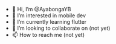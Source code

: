 - 👋 Hi, I’m @AyabongaYB
- 👀 I’m interested in mobile dev
- 🌱 I’m currently learning flutter
- 💞️ I’m looking to collaborate on (not yet)
- 📫 How to reach me (not yet)

<!---
AyabongaYB/AyabongaYB is a ✨ special ✨ repository because its `README.md` (this file) appears on your GitHub profile.
You can click the Preview link to take a look at your changes.
--->

